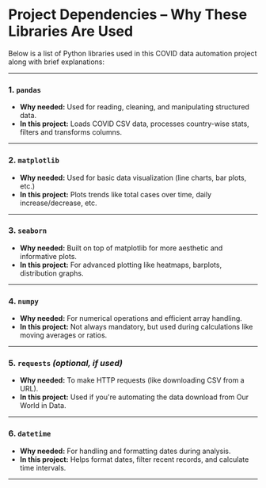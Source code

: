 #  Project Dependencies – Why These Libraries Are Used

Below is a list of Python libraries used in this COVID data automation project along with brief explanations:

---

### 1. `pandas`
- **Why needed:** Used for reading, cleaning, and manipulating structured data.
- **In this project:** Loads COVID CSV data, processes country-wise stats, filters and transforms columns.

---

### 2. `matplotlib`
- **Why needed:** Used for basic data visualization (line charts, bar plots, etc.)
- **In this project:** Plots trends like total cases over time, daily increase/decrease, etc.

---

### 3. `seaborn`
- **Why needed:** Built on top of matplotlib for more aesthetic and informative plots.
- **In this project:** For advanced plotting like heatmaps, barplots, distribution graphs.

---

### 4. `numpy`
- **Why needed:** For numerical operations and efficient array handling.
- **In this project:** Not always mandatory, but used during calculations like moving averages or ratios.

---

### 5. `requests` *(optional, if used)*
- **Why needed:** To make HTTP requests (like downloading CSV from a URL).
- **In this project:** Used if you're automating the data download from Our World in Data.

---

### 6. `datetime`
- **Why needed:** For handling and formatting dates during analysis.
- **In this project:** Helps format dates, filter recent records, and calculate time intervals.

---

